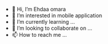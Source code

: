 - 👋 Hi, I’m Ehdaa omara
- 👀 I’m interested in mobile application 
- 🌱 I’m currently learning ...
- 💞️ I’m looking to collaborate on ...
- 📫 How to reach me ...

<!---
ehdaaomara/ehdaaomara is a ✨ special ✨ repository because its `README.md` (this file) appears on your GitHub profile.
You can click the Preview link to take a look at your changes.
--->
